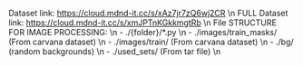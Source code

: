 Dataset link: https://cloud.mdnd-it.cc/s/xAz7jr7zQ6wj2CR \n
FULL Dataset link: https://cloud.mdnd-it.cc/s/xmJPTnKGkkmgtRb \n
File STRUCTURE FOR IMAGE PROCESSING: \n
    - ./{folder}/*.py \n
    - ./images/train_masks/ (From carvana dataset) \n
    - ./images/train/ (From carvana dataset) \n
    - ./bg/ (random backgrounds) \n
    - ./used_sets/ (From tar file) \n
